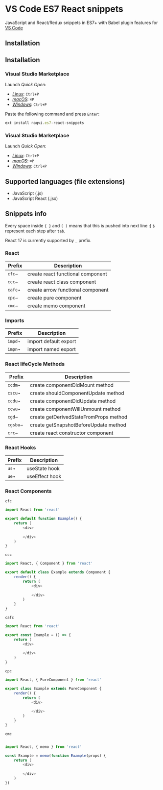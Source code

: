 

# VS Code ES7 React snippets

JavaScript and React/Redux snippets in ES7+ with Babel plugin features for  [VS Code](https://code.visualstudio.com/ "https://code.visualstudio.com/")

## Installation

## Installation

### Visual Studio Marketplace

Launch  _Quick Open_:

-   [_Linux_](https://code.visualstudio.com/shortcuts/keyboard-shortcuts-linux.pdf "https://code.visualstudio.com/shortcuts/keyboard-shortcuts-linux.pdf"):  `Ctrl+P`
-   [_macOS_](https://code.visualstudio.com/shortcuts/keyboard-shortcuts-macos.pdf "https://code.visualstudio.com/shortcuts/keyboard-shortcuts-macos.pdf"):  `⌘P`
-   [_Windows_](https://code.visualstudio.com/shortcuts/keyboard-shortcuts-windows.pdf "https://code.visualstudio.com/shortcuts/keyboard-shortcuts-windows.pdf"):  `Ctrl+P`

Paste the following command and press  `Enter`:

```js
ext install naqvi.es7-react-snippets
``` 
### Visual Studio Marketplace

Launch  _Quick Open_:

-   [_Linux_](https://code.visualstudio.com/shortcuts/keyboard-shortcuts-linux.pdf "https://code.visualstudio.com/shortcuts/keyboard-shortcuts-linux.pdf"):  `Ctrl+P`
-   [_macOS_](https://code.visualstudio.com/shortcuts/keyboard-shortcuts-macos.pdf "https://code.visualstudio.com/shortcuts/keyboard-shortcuts-macos.pdf"):  `⌘P`
-   [_Windows_](https://code.visualstudio.com/shortcuts/keyboard-shortcuts-windows.pdf "https://code.visualstudio.com/shortcuts/keyboard-shortcuts-windows.pdf"):  `Ctrl+P`


## Supported languages (file extensions)

-   JavaScript (.js)
-   JavaScript React (.jsx)

## Snippets info

Every space inside  `{ }`  and  `( )`  means that this is pushed into next line :)  `$`  represent each step after  `tab`.

React 17 is currently supported by  `_`  prefix.



### React

|Prefix  | Description  |
|--|--|
|`cfc→ `  | create react functional component |
|`ccc→ `  | create react class component |
|`cafc→ `  | create arrow functional component |
|`cpc→ `  | create pure component |
|`cmc→ `  | create memo component |


### Imports
|Prefix  | Description  |
|--|--|
|`impd→ `  | import default export |
|`impn→ `  | import named export |

### React lifeCycle Methods
|Prefix  | Description  |
|--|--|
|`ccdm→ `  | create componentDidMount method |
|`cscu→ `  |create shouldComponentUpdate method  |
|`ccdu→ `  | create componentDidUpdate method |
|`ccwu→ `  | create componentWillUnmount method |
|`cgd→ `  | create getDerivedStateFromProps method |
|`cgsbu→ `  | create getSnapshotBeforeUpdate method |
|`crc→ `  | create react constructor component |

### React Hooks
|Prefix  | Description  |
|--|--|
|`us→ `  | useState hook |
|`ue→ `  | useEffect hook |


### React Components

`cfc`

```js
import React from 'react'

export default function Example() {
    return (
        <div>
            
        </div>
    )
}
``` 

`ccc`

```js
import React, { Component } from 'react'

export default class Example extends Component {
    render() {
        return (
            <div>
                
            </div>
        )
    }
}
``` 

`cafc`

```js
import React from 'react'

export const Example = () => {
    return (
        <div>
            
        </div>
    )
}
``` 

`cpc`

```js
import React, { PureComponent } from 'react'

export class Example extends PureComponent {
    render() {
        return (
            <div>
                
            </div>
        )
    }
}
``` 
`cmc`

```js

import React, { memo } from 'react'

const Example = memo(function Example(props) {
    return (
        <div>
            
        </div>
    )
})
``` 